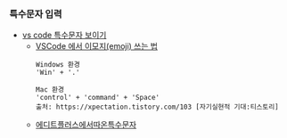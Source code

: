 ###  특수문자 입력
- [vs code 특수문자 보이기](https://www.google.com/search?q=vs+code+%ED%8A%B9%EC%88%98%EB%AC%B8%EC%9E%90+%EB%B3%B4%EC%9D%B4%EA%B8%B0&newwindow=1&sca_esv=a980cca8ef080035&rlz=1C1GCEU_koKR1161KR1161&biw=921&bih=910&ei=nY4laPa2Dfv12roPpuu_sA8&ved=0ahUKEwi2-fma8aSNAxX7ulYBHab1D_Y4FBDh1QMIEA&uact=5&oq=vs+code+%ED%8A%B9%EC%88%98%EB%AC%B8%EC%9E%90+%EB%B3%B4%EC%9D%B4%EA%B8%B0&gs_lp=Egxnd3Mtd2l6LXNlcnAiHnZzIGNvZGUg7Yq57IiY66y47J6QIOuztOydtOq4sDIIEAAYgAQYogQyCBAAGIAEGKIEMggQABiABBiiBDIFEAAY7wVIpixQsRNYpytwBHgAkAEBmAGFAqAB1hGqAQMyLTm4AQPIAQD4AQGYAgegApMGwgIIEAAYsAMY7wXCAgsQABiwAxiiBBiJBZgDAIgGAZAGBZIHBTQuMC4zoAesIbIHAzItM7gHhQY&sclient=gws-wiz-serp)
  - [VSCode 에서 이모지(emoji) 쓰는 법](https://xpectation.tistory.com/103)
    ```
    Windows 환경 
    'Win' + '.'
     
    Mac 환경
    'control' + 'command' + 'Space'
    출처: https://xpectation.tistory.com/103 [자기실현적 기대:티스토리]
    ```
  - [에디트플러스에서따온특수문자](https://m.blog.naver.com/kdhwarfare/70039041015)